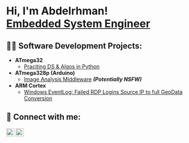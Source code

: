 <h1>Hi, I'm Abdelrhman! <br/><a href="https://www.youtube.com/c/joshmadako//r">Embedded System Engineer</a></h1>

<h2>👨‍💻 Software Development Projects:</h2>

- <b>ATmega32</b>
  - [Praciting DS & Algos in Python](https://github.com/joshmadakor1/Algorithms-Practice)
- <b>ATmega328p (Arduino)</b>
  - [Image Analysis Middleware](https://github.com/joshmadakor1/4chan-Image-Analysis-Middleware-C964) <b><i>(Potentially NSFW)</b></i>
- <b>ARM Cortex</b>
  - [Windows EventLog: Failed RDP Logins Source IP to full GeoData Conversion](https://github.com/joshmadakor1/Sentinel-Lab)
 



<h2> 🤳 Connect with me:</h2>


[<img align="left" alt="JoshMadakor | LinkedIn" width="22px" src="https://cdn.jsdelivr.net/npm/simple-icons@v3/icons/linkedin.svg" />][linkedin]
[<img align="left" alt="JoshMadakor | Instagram" width="22px" src="https://cdn.jsdelivr.net/npm/simple-icons@v3/icons/instagram.svg" />][instagram]


[instagram]: https://www.instagram.com/joshmadakor/
[linkedin]: https://linkedin.com/in/joshmadakor

<!--
**joshmadakor1/joshmadakor1** is a ✨ _special_ ✨ repository because its `README.md` (this file) appears on your GitHub profile.

Here are some ideas to get you started:

- 🔭 I’m currently working on ...
- 🌱 I’m currently learning ...
- 👯 I’m looking to collaborate on ...
- 🤔 I’m looking for help with ...
- 💬 Ask me about ...
- 📫 How to reach me: ...
- 😄 Pronouns: ...
- ⚡ Fun fact: ...
-->
